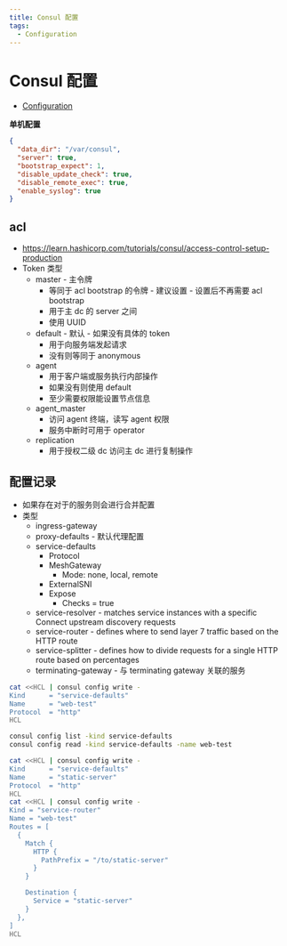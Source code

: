 ```yaml
---
title: Consul 配置
tags:
  - Configuration
---
```


# Consul 配置

- [Configuration](https://www.consul.io/docs/agent/options)

**单机配置**

```json
{
  "data_dir": "/var/consul",
  "server": true,
  "bootstrap_expect": 1,
  "disable_update_check": true,
  "disable_remote_exec": true,
  "enable_syslog": true
}
```

## acl

- https://learn.hashicorp.com/tutorials/consul/access-control-setup-production
- Token 类型
  - master - 主令牌
    - 等同于 acl bootstrap 的令牌 - 建议设置 - 设置后不再需要 acl bootstrap
    - 用于主 dc 的 server 之间
    - 使用 UUID
  - default - 默认 - 如果没有具体的 token
    - 用于向服务端发起请求
    - 没有则等同于 anonymous
  - agent
    - 用于客户端或服务执行内部操作
    - 如果没有则使用 default
    - 至少需要权限能设置节点信息
  - agent_master
    - 访问 agent 终端，读写 agent 权限
    - 服务中断时可用于 operator
  - replication
    - 用于授权二级 dc 访问主 dc 进行复制操作

## 配置记录

- 如果存在对于的服务则会进行合并配置
- 类型
  - ingress-gateway
  - proxy-defaults - 默认代理配置
  - service-defaults
    - Protocol
    - MeshGateway
      - Mode: none, local, remote
    - ExternalSNI
    - Expose
      - Checks = true
  - service-resolver - matches service instances with a specific Connect upstream discovery requests
  - service-router - defines where to send layer 7 traffic based on the HTTP route
  - service-splitter - defines how to divide requests for a single HTTP route based on percentages
  - terminating-gateway - 与 terminating gateway 关联的服务

```bash
cat <<HCL | consul config write -
Kind      = "service-defaults"
Name      = "web-test"
Protocol  = "http"
HCL

consul config list -kind service-defaults
consul config read -kind service-defaults -name web-test

cat <<HCL | consul config write -
Kind      = "service-defaults"
Name      = "static-server"
Protocol  = "http"
HCL
cat <<HCL | consul config write -
Kind = "service-router"
Name = "web-test"
Routes = [
  {
    Match {
      HTTP {
        PathPrefix = "/to/static-server"
      }
    }

    Destination {
      Service = "static-server"
    }
  },
]
HCL
```

<!--

/metrics path for Prometheus or /healthz for kubelet liveness checks.

Checks (bool: false) - If enabled, all HTTP and gRPC checks registered with the agent are exposed through Envoy. Envoy will expose listeners for these checks and will only accept connections originating from localhost or Consul's advertise address. The port for these listeners are dynamically allocated from expose_min_port to expose_max_port. This flag is useful when a Consul client cannot reach registered services over localhost. One example is when running Consul on Kubernetes, and Consul agents run in their own pods.
Paths array<Path>: [] - A list of paths to expose through Envoy.
Path (string: "") - The HTTP path to expose. The path must be prefixed by a slash. ie: /metrics.
LocalPathPort (int: 0) - The port where the local service is listening for connections to the path.
ListenerPort (int: 0) - The port where the proxy will listen for connections. This port must be available for the listener to be set up. If the port is not free then Envoy will not expose a listener for the path, but the proxy registration will not fail.
Protocol (string: "http") - Sets the protocol of the listener. One of http or http2. For gRPC use http2

-->
